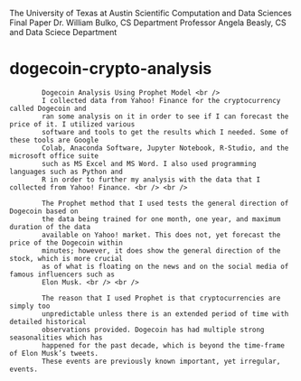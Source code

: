 The University of Texas at Austin
Scientific Computation and Data Sciences Final Paper
Dr. William Bulko, CS Department
Professor Angela Beasly, CS and Data Sciece Department
# dogecoin-crypto-analysis
			Dogecoin Analysis Using Prophet Model <br />
			I collected data from Yahoo! Finance for the cryptocurrency called Dogecoin and
			ran some analysis on it in order to see if I can forecast the price of it. I utilized various
			software and tools to get the results which I needed. Some of these tools are Google
			Colab, Anaconda Software, Jupyter Notebook, R-Studio, and the microsoft office suite
			such as MS Excel and MS Word. I also used programming languages such as Python and
			R in order to further my analysis with the data that I collected from Yahoo! Finance. <br /> <br />
										
			The Prophet method that I used tests the general direction of Dogecoin based on
			the data being trained for one month, one year, and maximum duration of the data
			available on Yahoo! market. This does not, yet forecast the price of the Dogecoin within
			minutes; however, it does show the general direction of the stock, which is more crucial
			as of what is floating on the news and on the social media of famous influencers such as
			Elon Musk. <br /> <br />
										
			The reason that I used Prophet is that cryptocurrencies are simply too
			unpredictable unless there is an extended period of time with detailed historical
			observations provided. Dogecoin has had multiple strong seasonalities which has
			happened for the past decade, which is beyond the time-frame of Elon Musk’s tweets.
			These events are previously known important, yet irregular, events.
